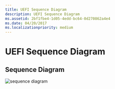 ```yaml
---
title: UEFI Sequence Diagram
description: UEFI Sequence Diagram
ms.assetid: 2bf1fbe4-1d05-4edd-bc64-0d270862a4e4
ms.date: 04/20/2017
ms.localizationpriority: medium
---
```


# UEFI Sequence Diagram


## Sequence Diagram


![sequence diagram](images/efi-usbfn-sequence.png)

 

 





